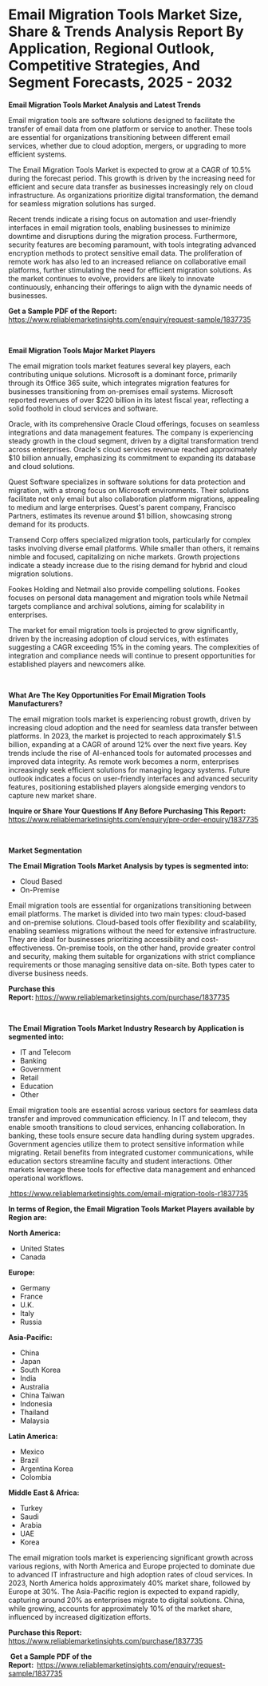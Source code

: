 <p><h1>Email Migration Tools Market Size, Share & Trends Analysis Report By Application, Regional Outlook, Competitive Strategies, And Segment Forecasts, 2025 - 2032</h1></p><p><strong>Email Migration Tools Market Analysis and Latest Trends</strong></p>
<p><p>Email migration tools are software solutions designed to facilitate the transfer of email data from one platform or service to another. These tools are essential for organizations transitioning between different email services, whether due to cloud adoption, mergers, or upgrading to more efficient systems. </p><p>The Email Migration Tools Market is expected to grow at a CAGR of 10.5% during the forecast period. This growth is driven by the increasing need for efficient and secure data transfer as businesses increasingly rely on cloud infrastructure. As organizations prioritize digital transformation, the demand for seamless migration solutions has surged. </p><p>Recent trends indicate a rising focus on automation and user-friendly interfaces in email migration tools, enabling businesses to minimize downtime and disruptions during the migration process. Furthermore, security features are becoming paramount, with tools integrating advanced encryption methods to protect sensitive email data. The proliferation of remote work has also led to an increased reliance on collaborative email platforms, further stimulating the need for efficient migration solutions. As the market continues to evolve, providers are likely to innovate continuously, enhancing their offerings to align with the dynamic needs of businesses.</p></p>
<p><strong>Get a Sample PDF of the Report:&nbsp;</strong> <a href="https://www.reliablemarketinsights.com/enquiry/request-sample/1837735?utm_campaign=3361&utm_medium=2&utm_source=Github&utm_content=ia&utm_term=20042025&utm_id=email-migration-tools">https://www.reliablemarketinsights.com/enquiry/request-sample/1837735</a></p>
<p>&nbsp;</p>
<p><strong>Email Migration Tools Major Market Players</strong></p>
<p><p>The email migration tools market features several key players, each contributing unique solutions. Microsoft is a dominant force, primarily through its Office 365 suite, which integrates migration features for businesses transitioning from on-premises email systems. Microsoft reported revenues of over $220 billion in its latest fiscal year, reflecting a solid foothold in cloud services and software.</p><p>Oracle, with its comprehensive Oracle Cloud offerings, focuses on seamless integrations and data management features. The company is experiencing steady growth in the cloud segment, driven by a digital transformation trend across enterprises. Oracle's cloud services revenue reached approximately $10 billion annually, emphasizing its commitment to expanding its database and cloud solutions.</p><p>Quest Software specializes in software solutions for data protection and migration, with a strong focus on Microsoft environments. Their solutions facilitate not only email but also collaboration platform migrations, appealing to medium and large enterprises. Quest's parent company, Francisco Partners, estimates its revenue around $1 billion, showcasing strong demand for its products.</p><p>Transend Corp offers specialized migration tools, particularly for complex tasks involving diverse email platforms. While smaller than others, it remains nimble and focused, capitalizing on niche markets. Growth projections indicate a steady increase due to the rising demand for hybrid and cloud migration solutions.</p><p>Fookes Holding and Netmail also provide compelling solutions. Fookes focuses on personal data management and migration tools while Netmail targets compliance and archival solutions, aiming for scalability in enterprises.</p><p>The market for email migration tools is projected to grow significantly, driven by the increasing adoption of cloud services, with estimates suggesting a CAGR exceeding 15% in the coming years. The complexities of integration and compliance needs will continue to present opportunities for established players and newcomers alike.</p></p>
<p>&nbsp;</p>
<p><strong>What Are The Key Opportunities For Email Migration Tools Manufacturers?</strong></p>
<p><p>The email migration tools market is experiencing robust growth, driven by increasing cloud adoption and the need for seamless data transfer between platforms. In 2023, the market is projected to reach approximately $1.5 billion, expanding at a CAGR of around 12% over the next five years. Key trends include the rise of AI-enhanced tools for automated processes and improved data integrity. As remote work becomes a norm, enterprises increasingly seek efficient solutions for managing legacy systems. Future outlook indicates a focus on user-friendly interfaces and advanced security features, positioning established players alongside emerging vendors to capture new market share.</p></p>
<p><strong>Inquire or Share Your Questions If Any Before Purchasing This Report:</strong> <a href="https://www.reliablemarketinsights.com/enquiry/pre-order-enquiry/1837735?utm_campaign=3361&utm_medium=2&utm_source=Github&utm_content=ia&utm_term=20042025&utm_id=email-migration-tools">https://www.reliablemarketinsights.com/enquiry/pre-order-enquiry/1837735</a></p>
<p>&nbsp;</p>
<p><strong>Market Segmentation</strong></p>
<p><strong>The Email Migration Tools Market Analysis by types is segmented into:</strong></p>
<p><ul><li>Cloud Based</li><li>On-Premise</li></ul></p>
<p><p>Email migration tools are essential for organizations transitioning between email platforms. The market is divided into two main types: cloud-based and on-premise solutions. Cloud-based tools offer flexibility and scalability, enabling seamless migrations without the need for extensive infrastructure. They are ideal for businesses prioritizing accessibility and cost-effectiveness. On-premise tools, on the other hand, provide greater control and security, making them suitable for organizations with strict compliance requirements or those managing sensitive data on-site. Both types cater to diverse business needs.</p></p>
<p><strong>Purchase this Report:&nbsp;</strong><a href="https://www.reliablemarketinsights.com/purchase/1837735?utm_campaign=3361&utm_medium=2&utm_source=Github&utm_content=ia&utm_term=20042025&utm_id=email-migration-tools">https://www.reliablemarketinsights.com/purchase/1837735</a></p>
<p>&nbsp;</p>
<p><strong>The Email Migration Tools Market Industry Research by Application is segmented into:</strong></p>
<p><ul><li>IT and Telecom</li><li>Banking</li><li>Government</li><li>Retail</li><li>Education</li><li>Other</li></ul></p>
<p><p>Email migration tools are essential across various sectors for seamless data transfer and improved communication efficiency. In IT and telecom, they enable smooth transitions to cloud services, enhancing collaboration. In banking, these tools ensure secure data handling during system upgrades. Government agencies utilize them to protect sensitive information while migrating. Retail benefits from integrated customer communications, while education sectors streamline faculty and student interactions. Other markets leverage these tools for effective data management and enhanced operational workflows.</p></p>
<p><a href="https://www.reliablemarketinsights.com/email-migration-tools-r1837735?utm_campaign=3361&utm_medium=2&utm_source=Github&utm_content=ia&utm_term=20042025&utm_id=email-migration-tools">&nbsp;https://www.reliablemarketinsights.com/email-migration-tools-r1837735</a></p>
<p><strong>In terms of Region, the Email Migration Tools Market Players available by Region are:</strong></p>
<p>
    <p> <strong> North America: </strong>
        <ul>
            <li>United States</li>
            <li>Canada</li>
        </ul>
        </p> 
    <p> <strong> Europe: </strong>
        <ul>
            <li>Germany</li>
            <li>France</li>
            <li>U.K.</li>
            <li>Italy</li>
            <li>Russia</li>
        </ul>
        </p> 
    <p> <strong> Asia-Pacific: </strong>
        <ul>
            <li>China</li>
            <li>Japan</li>
            <li>South Korea</li>
            <li>India</li>
            <li>Australia</li>
            <li>China Taiwan</li>
            <li>Indonesia</li>
            <li>Thailand</li>
            <li>Malaysia</li>
        </ul>
        </p> 
    <p> <strong> Latin America: </strong>
        <ul>
            <li>Mexico</li>
            <li>Brazil</li>
            <li>Argentina Korea</li>
            <li>Colombia</li>
        </ul>
        </p> 
    <p> <strong> Middle East & Africa: </strong>
        <ul>
            <li>Turkey</li>
            <li>Saudi</li>
            <li>Arabia</li>
            <li>UAE</li>
            <li>Korea</li>
        </ul>
    </p>
    </p>
<p><p>The email migration tools market is experiencing significant growth across various regions, with North America and Europe projected to dominate due to advanced IT infrastructure and high adoption rates of cloud services. In 2023, North America holds approximately 40% market share, followed by Europe at 30%. The Asia-Pacific region is expected to expand rapidly, capturing around 20% as enterprises migrate to digital solutions. China, while growing, accounts for approximately 10% of the market share, influenced by increased digitization efforts.</p></p>
<p><strong>Purchase this Report: </strong><a href="https://www.reliablemarketinsights.com/purchase/1837735?utm_campaign=3361&utm_medium=2&utm_source=Github&utm_content=ia&utm_term=20042025&utm_id=email-migration-tools">https://www.reliablemarketinsights.com/purchase/1837735</a></p>
<p>&nbsp;<strong>Get a Sample PDF of the Report:&nbsp;&nbsp;</strong><a href="https://www.reliablemarketinsights.com/enquiry/request-sample/1837735?utm_campaign=3361&utm_medium=2&utm_source=Github&utm_content=ia&utm_term=20042025&utm_id=email-migration-tools">https://www.reliablemarketinsights.com/enquiry/request-sample/1837735</a></p>
<p><strong></strong></p>
<p><p></p><p></p><p></p></p>